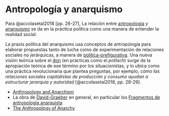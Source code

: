 # Antropología y anarquismo

Para @accolasetal2018 [pp. 26-27], La relación entre [antropologia](antropologia.md) y [anarquismo](anarquismo.md) se da en la práctica política como una manera de entender la realidad social.

La praxis política del anarquismo usa conceptos de antropología para elaborar propuestas tanto de lucha como de experimentación de relaciones sociales no jerárquicas, a manera de [politica-prefigurativa](politica-prefigurativa.md). Una nueva visión teórica sobre el [don](don.md) (en prácticas como el *potlach*) surge de la apropiación teórica de ese término por los situacionistas, y lo ubica como una práctica revolucionaria que plantea preguntas, por ejemplo, *cómo las relaciones sociales capitalistas de producción y consumo ayudan a estructurar jerarquía y autoridad* [@accolasetal2018, pp. 28-29].

* [Anthropology and Anarchism](https://theanarchistlibrary.org/library/brian-morris-anthropology-and-anarchism)
* La obra de [David-Graeber](David-Graeber.md) en general, en particular los [Fragmentos de antropología anarquista](https://cabezasdetormenta.noblogs.org/files/2013/02/David-Graeber-Fragmentos-de-Antropologia-Anarquista.pdf)
* [The Anthropology of Anarchy ](https://www.researchgate.net/publication/265871071_The_Anthropology_of_Anarchy)
